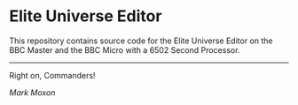 # Elite Universe Editor

This repository contains source code for the Elite Universe Editor on the BBC Master and the BBC Micro with a 6502 Second Processor.

---

Right on, Commanders!

_Mark Moxon_